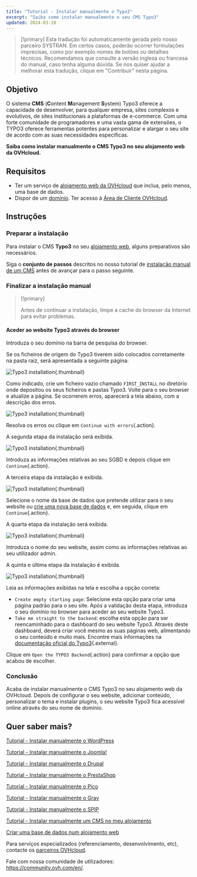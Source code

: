 ```yaml
---
title: "Tutorial - Instalar manualmente o Typo3"
excerpt: "Saiba como instalar manualmente o seu CMS Typo3"
updated: 2024-03-28
---
```


> [!primary]
> Esta tradução foi automaticamente gerada pelo nosso parceiro SYSTRAN. Em certos casos, poderão ocorrer formulações imprecisas, como por exemplo nomes de botões ou detalhes técnicos. Recomendamos que consulte a versão inglesa ou francesa do manual, caso tenha alguma dúvida. Se nos quiser ajudar a melhorar esta tradução, clique em "Contribuir" nesta página.
>

## Objetivo

O sistema **CMS** (**C**ontent **M**anagement **S**ystem) Typo3 oferece a capacidade de desenvolver, para qualquer empresa, sites complexos e evolutivos, de sites institucionais a plataformas de e-commerce. Com uma forte comunidade de programadores e uma vasta gama de extensões, o TYPO3 oferece ferramentas potentes para personalizar e alargar o seu site de acordo com as suas necessidades específicas.

**Saiba como instalar manualmente o CMS Typo3 no seu alojamento web da OVHcloud.**

## Requisitos

- Ter um serviço de [alojamento web da OVHcloud](/links/web/hosting) que inclua, pelo menos, uma base de dados.
- Dispor de um [domínio](/links/web/domains).
Ter acesso à [Área de Cliente OVHcloud](/links/manager).

## Instruções

### Preparar a instalação

Para instalar o CMS **Typo3** no seu [alojamento web](/links/web/hosting), alguns preparativos são necessários.

Siga o **conjunto de passos** descritos no nosso tutorial de [instalação manual de um CMS](/pages/web_cloud/web_hosting/cms_manual_installation) antes de avançar para o passo seguinte.

### Finalizar a instalação manual

> [!primary]
>
> Antes de continuar a instalação, limpe a cache do browser da Internet para evitar problemas.
>

#### Aceder ao website Typo3 através do browser

Introduza o seu domínio na barra de pesquisa do browser.

Se os ficheiros de origem do Typo3 tiverem sido colocados corretamente na pasta raiz, será apresentada a seguinte página:

![Typo3 installation](/pages/assets/screens/other/cms/typo3/install_step_one.png){.thumbnail}

Como indicado, crie um ficheiro vazio chamado `FIRST_INSTALL` no diretório onde depositou os seus ficheiros e pastas Typo3. Volte para o seu browser e atualize a página. Se ocorrerem erros, aparecerá a tela abaixo, com a descrição dos erros.

![Typo3 installation](/pages/assets/screens/other/cms/typo3/install_step_2_error.png){.thumbnail}

Resolva os erros ou clique em `Continue with errors`{.action}.

A segunda etapa da instalação será exibida.

![Typo3 installation](/pages/assets/screens/other/cms/typo3/install_step_2.png){.thumbnail}

Introduza as informações relativas ao seu SGBD e depois clique em `Continue`{.action}.

A terceira etapa da instalação é exibida.

![Typo3 installation](/pages/assets/screens/other/cms/typo3/install_step_3.png){.thumbnail}

Selecione o nome da base de dados que pretende utilizar para o seu website ou [crie uma nova base de dados](/pages/web_cloud/web_hosting/sql_create_database) e, em seguida, clique em `Continue`{.action}.

A quarta etapa da instalação será exibida.

![Typo3 installation](/pages/assets/screens/other/cms/typo3/install_step_4.png){.thumbnail}

Introduza o nome do seu website, assim como as informações relativas ao seu utilizador admin.

A quinta e última etapa da instalação é exibida.

![Typo3 installation](/pages/assets/screens/other/cms/typo3/install_step_5.png){.thumbnail}

Leia as informações exibidas na tela e escolha a opção correta:

- `Create empty starting page`: Selecione esta opção para criar uma página padrão para o seu site. Após a validação desta etapa, introduza o seu domínio no browser para aceder ao seu website Typo3.
- `Take me straight to the backend`: escolha esta opção para ser reencaminhado para o dashboard do seu website Typo3. Através deste dashboard, deverá criar você mesmo as suas páginas web, alimentando o seu conteúdo e muito mais. Encontre mais informações na [documentação oficial do Typo3](https://docs.typo3.org/Home/GettingStarted.html){.external}.

Clique em `Open the TYPO3 Backend`{.action} para confirmar a opção que acabou de escolher.

### Conclusão

Acaba de instalar manualmente o CMS Typo3 no seu alojamento web da OVHcloud. Depois de configurar o seu website, adicionar conteúdo, personalizar o tema e instalar plugins, o seu website Typo3 fica acessível online através do seu nome de domínio.

## Quer saber mais? <a name="go-further"></a>

[Tutorial - Instalar manualmente o WordPress](/pages/web_cloud/web_hosting/cms_manual_installation_wordpress)

[Tutorial - Instalar manualmente o Joomla!](/pages/web_cloud/web_hosting/cms_manual_installation_joomla)

[Tutorial - Instalar manualmente o Drupal](/pages/web_cloud/web_hosting/cms_manual_installation_drupal)

[Tutorial - Instalar manualmente o PrestaShop](/pages/web_cloud/web_hosting/cms_manual_installation_prestashop)

[Tutorial - Instalar manualmente o Pico](/pages/web_cloud/web_hosting/cms_manual_installation_pico)

[Tutorial - Instalar manualmente o Grav](/pages/web_cloud/web_hosting/cms_manual_installation_grav)

[Tutorial - Instalar manualmente o SPIP](/pages/web_cloud/web_hosting/cms_manual_installation_spip)

[Tutorial - Instalar manualmente um CMS no meu alojamento](/pages/web_cloud/web_hosting/cms_manual_installation)

[Criar uma base de dados num alojamento web](/pages/web_cloud/web_hosting/sql_create_database)
 
Para serviços especializados (referenciamento, desenvolvimento, etc), contacte os [parceiros OVHcloud](/links/partner).
 
Fale com nossa comunidade de utilizadores: <https://community.ovh.com/en/>.